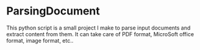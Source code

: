 # ParsingDocument
This python script is a small project I make to parse input documents and extract content from them. It can take care of PDF format, MicroSoft office format, image format, etc..
